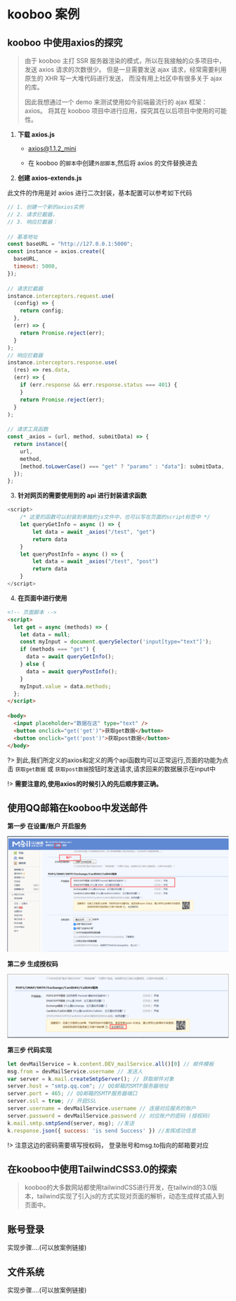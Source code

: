 # kooboo 案例

##  kooboo 中使用axios的探究

> 由于 kooboo 主打 SSR 服务器渲染的模式，所以在我接触的众多项目中，发送 axios 请求的次数很少。 但是一旦需要发送 ajax 请求，经常需要利用原生的 XHR 写一大堆代码进行发送， 而没有用上社区中有很多关于 ajax 的库。
>
> 因此我想通过一个 demo 来测试使用如今前端最流行的 ajax 框架：axios。 将其在 kooboo 项目中进行应用，探究其在以后项目中使用的可能性。

1. **下载 axios.js**

     - [axios@1.1.2_mini](https://unpkg.com/axios@1.1.2/dist/axios.min.js)

     - 在 kooboo 的`脚本`中创建`外部脚本`,然后将 axios 的文件替换进去

2. **创建 axios-extends.js**

此文件的作用是对 axios 进行二次封装，基本配置可以参考如下代码

  ```js
  // 1. 创建一个新的axios实例
  // 2. 请求拦截器，
  // 3. 响应拦截器：

  // 基准地址
  const baseURL = "http://127.0.0.1:5000";
  const instance = axios.create({
    baseURL,
    timeout: 5000,
  });

  // 请求拦截器
  instance.interceptors.request.use(
    (config) => {
      return config;
    },
    (err) => {
      return Promise.reject(err);
    }
  );
  // 响应拦截器
  instance.interceptors.response.use(
    (res) => res.data,
    (err) => {
      if (err.response && err.response.status === 401) {
      }
      return Promise.reject(err);
    }
  );

  // 请求工具函数
  const _axios = (url, method, submitData) => {
    return instance({
      url,
      method,
      [method.toLowerCase() === "get" ? "params" : "data"]: submitData,
    });
  };
  ```

3. **针对网页的需要使用到的 api 进行封装请求函数**

```js
<script>
    /* 这里的函数可以封装到单独的js文件中，也可以写在页面的script标签中 */
    let queryGetInfo = async () => {
        let data = await _axios("/test", "get")
        return data
    }
    let queryPostInfo = async () => {
        let data = await _axios("/test", "post")
        return data
    }
</script>
```

4. **在页面中进行使用**

```html
<!-- 页面脚本 -->
<script>
  let get = async (methods) => {
    let data = null;
    const myInput = document.querySelector('input[type="text"]');
    if (methods === "get") {
      data = await queryGetInfo();
    } else {
      data = await queryPostInfo();
    }
    myInput.value = data.methods;
  };
</script>

<body>
  <input placeholder="数据在这" type="text" />
  <button onclick="get('get')">获取get数据</button>
  <button onclick="get('post')">获取post数据</button>
</body>
```

?> 到此,我们所定义的axios和定义的两个api函数均可以正常运行,页面的功能为点击 `获取get数据` 或 `获取post数据`按钮时发送请求,请求回来的数据展示在input中

!> **需要注意的,使用axios的时候引入的先后顺序要正确。**





## 使用QQ邮箱在kooboo中发送邮件
**第一步 在设置/账户 开启服务**

![image-20230413180859860](../assets/images/README/image-20230413180859860.png)

**第二步 生成授权码**

![image-20230413180913609](../assets/images/README/image-20230413180913609.png)

**第三步 代码实现**

```js
let devMailService = k.content.DEV_mailService.all()[0] // 邮件模板
msg.from = devMailService.username // 发送人
var server = k.mail.createSmtpServer(); // 获取邮件对象
server.host = "smtp.qq.com"; // QQ邮箱的SMTP服务器地址
server.port = 465; // QQ邮箱的SMTP服务器端口
server.ssl = true; // 开启SSL
server.username = devMailService.username // 连接对应服务的账户
server.password = devMailService.password // 对应账户的密码 (授权码)
k.mail.smtp.smtpSend(server, msg); //发送
k.response.json({ success: 'is send Success' }) //发挥成功信息
```

!> 注意这边的密码需要填写授权码， 登录账号和msg.to指向的邮箱要对应





## 在kooboo中使用TailwindCSS3.0的探索

> kooboo的大多数网站都使用tailwindCSS进行开发，在tailwind的3.0版本，tailwind实现了引入js的方式实现对页面的解析，动态生成样式插入到页面中。





## 账号登录

实现步骤....(可以放案例链接)



## 文件系统

实现步骤....(可以放案例链接)
